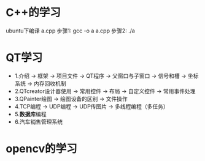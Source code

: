 # C++的学习
 ubuntu下编译 a.cpp 步骤1: gcc -o a a.cpp 步骤2: ./a 
# QT学习
  * 1.介绍 -> 框架 -> 项目文件 -> QT程序 -> 父窗口与子窗口 -> 信号和槽 -> 坐标系统 -> 内存回收机制
  * 2.QTcreator设计器使用 -> 常用控件 -> 布局 -> 自定义控件 -> 常用事件处理
  * 3.QPainter绘图 -> 绘图设备的区别 -> 文件操作
  * 4.TCP编程 -> UDP编程 -> UDP传图片 -> 多线程编程（多任务）
  * 5.**数据库**编程
  * 6.汽车销售管理系统
  
# opencv的学习
